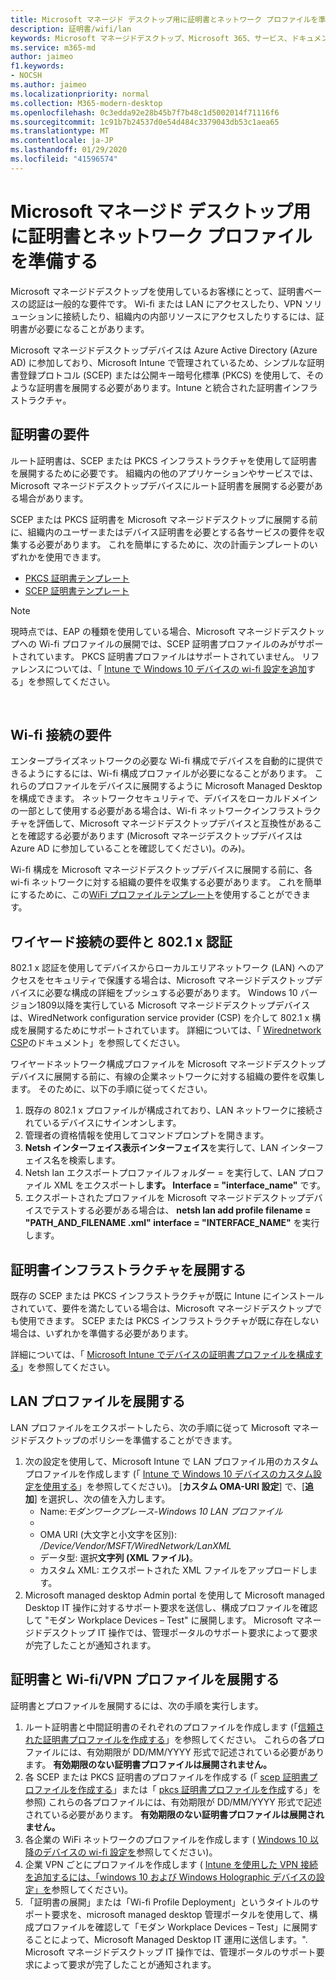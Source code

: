 ```yaml
---
title: Microsoft マネージド デスクトップ用に証明書とネットワーク プロファイルを準備する
description: 証明書/wifi/lan
keywords: Microsoft マネージドデスクトップ、Microsoft 365、サービス、ドキュメント
ms.service: m365-md
author: jaimeo
f1.keywords:
- NOCSH
ms.author: jaimeo
ms.localizationpriority: normal
ms.collection: M365-modern-desktop
ms.openlocfilehash: 0c3edda92e28b45b7f7b48c1d5002014f71116f6
ms.sourcegitcommit: 1c91b7b24537d0e54d484c3379043db53c1aea65
ms.translationtype: MT
ms.contentlocale: ja-JP
ms.lasthandoff: 01/29/2020
ms.locfileid: "41596574"
---
```

# <a name="prepare-certificates-and-network-profiles-for-microsoft-managed-desktop"></a>Microsoft マネージド デスクトップ用に証明書とネットワーク プロファイルを準備する  
 
Microsoft マネージドデスクトップを使用しているお客様にとって、証明書ベースの認証は一般的な要件です。 Wi-fi または LAN にアクセスしたり、VPN ソリューションに接続したり、組織内の内部リソースにアクセスしたりするには、証明書が必要になることがあります。   
 
Microsoft マネージドデスクトップデバイスは Azure Active Directory (Azure AD) に参加しており、Microsoft Intune で管理されているため、シンプルな証明書登録プロトコル (SCEP) または公開キー暗号化標準 (PKCS) を使用して、そのような証明書を展開する必要があります。Intune と統合された証明書インフラストラクチャ。    
 
## <a name="certificate-requirements"></a>証明書の要件 
 
ルート証明書は、SCEP または PKCS インフラストラクチャを使用して証明書を展開するために必要です。 組織内の他のアプリケーションやサービスでは、Microsoft マネージドデスクトップデバイスにルート証明書を展開する必要がある場合があります。    
 
SCEP または PKCS 証明書を Microsoft マネージドデスクトップに展開する前に、組織内のユーザーまたはデバイス証明書を必要とする各サービスの要件を収集する必要があります。 これを簡単にするために、次の計画テンプレートのいずれかを使用できます。  
 
- [PKCS 証明書テンプレート](https://github.com/MicrosoftDocs/microsoft-365-docs/raw/public/microsoft-365/managed-desktop/get-ready/downloads/PKCS-certificate-template.xlsx) 
- [SCEP 証明書テンプレート](https://github.com/MicrosoftDocs/microsoft-365-docs/raw/public/microsoft-365/managed-desktop/get-ready/downloads/SCEP-certificate-template.xlsx)

>[!NOTE]
>現時点では、EAP の種類を使用している場合、Microsoft マネージドデスクトップへの Wi-fi プロファイルの展開では、SCEP 証明書プロファイルのみがサポートされています。 PKCS 証明書プロファイルはサポートされていません。 リファレンスについては、「 [Intune で Windows 10 デバイスの wi-fi 設定を追加](https://docs.microsoft.com/intune/wi-fi-settings-windows)する」を参照してください。

  
## <a name="wi-fi-connectivity-requirements"></a>Wi-fi 接続の要件

エンタープライズネットワークの必要な Wi-fi 構成でデバイスを自動的に提供できるようにするには、Wi-fi 構成プロファイルが必要になることがあります。 これらのプロファイルをデバイスに展開するように Microsoft Managed Desktop を構成できます。 ネットワークセキュリティで、デバイスをローカルドメインの一部として使用する必要がある場合は、Wi-fi ネットワークインフラストラクチャを評価して、Microsoft マネージドデスクトップデバイスと互換性があることを確認する必要があります (Microsoft マネージデスクトップデバイスは Azure AD に参加していることを確認してください)。のみ)。 
 
Wi-fi 構成を Microsoft マネージドデスクトップデバイスに展開する前に、各 wi-fi ネットワークに対する組織の要件を収集する必要があります。 これを簡単にするために、この[WiFi プロファイルテンプレート](https://github.com/MicrosoftDocs/microsoft-365-docs/raw/public/microsoft-365/managed-desktop/get-ready/downloads/WiFi-profile-template.xlsx)を使用することができます。
 
 
## <a name="wired-connectivity-requirements-and-8021x-authentication"></a>ワイヤード接続の要件と 802.1 x 認証 
 
802.1 x 認証を使用してデバイスからローカルエリアネットワーク (LAN) へのアクセスをセキュリティで保護する場合は、Microsoft マネージドデスクトップデバイスに必要な構成の詳細をプッシュする必要があります。 Windows 10 バージョン1809以降を実行している Microsoft マネージドデスクトップデバイスは、WiredNetwork configuration service provider (CSP) を介して 802.1 x 構成を展開するためにサポートされています。 詳細については、「 [Wirednetwork CSP](https://docs.microsoft.com/windows/client-management/mdm/wirednetwork-csp)のドキュメント」を参照してください。 
 
ワイヤードネットワーク構成プロファイルを Microsoft マネージドデスクトップデバイスに展開する前に、有線の企業ネットワークに対する組織の要件を収集します。 そのために、以下の手順に従ってください。 
 
 
1. 既存の 802.1 x プロファイルが構成されており、LAN ネットワークに接続されているデバイスにサインオンします。  
2. 管理者の資格情報を使用してコマンドプロンプトを開きます。 
3. **Netsh インターフェイス表示インターフェイス**を実行して、LAN インターフェイス名を検索します。 
4. Netsh lan エクスポートプロファイルフォルダー = を実行して、LAN プロファイル XML をエクスポートし**ます。 Interface = "interface_name"** です。 
5. エクスポートされたプロファイルを Microsoft マネージドデスクトップデバイスでテストする必要がある場合は、 **netsh lan add profile filename = "PATH_AND_FILENAME .xml" interface = "INTERFACE_NAME"** を実行します。 
 
 
## <a name="deploy-certificate-infrastructure"></a>証明書インフラストラクチャを展開する  
 
既存の SCEP または PKCS インフラストラクチャが既に Intune にインストールされていて、要件を満たしている場合は、Microsoft マネージドデスクトップでも使用できます。 SCEP または PKCS インフラストラクチャが既に存在しない場合は、いずれかを準備する必要があります。  
 
詳細については、「 [Microsoft Intune でデバイスの証明書プロファイルを構成する](https://docs.microsoft.com/intune/certificates-configure)」を参照してください。 
 
 
 
## <a name="deploy-a-lan-profile"></a>LAN プロファイルを展開する 
 
LAN プロファイルをエクスポートしたら、次の手順に従って Microsoft マネージドデスクトップのポリシーを準備することができます。   
 
1. 次の設定を使用して、Microsoft Intune で LAN プロファイル用のカスタムプロファイルを作成します (「 [Intune で Windows 10 デバイスのカスタム設定を使用する](https://docs.microsoft.com/intune/custom-settings-windows-10)」を参照してください)。 [**カスタム OMA-URI 設定**] で、[**追加**] を選択し、次の値を入力します。 
    - Name:*モダンワークプレース-Windows 10 LAN プロファイル* 
    - [説明]: 設定の概要とその他の重要な詳細情報を示す説明を入力します。 
    - OMA URI (大文字と小文字を区別): */Device/Vendor/MSFT/WiredNetwork/LanXML*
    - データ型: 選択**文字列 (XML ファイル)**。 
    - カスタム XML: エクスポートされた XML ファイルをアップロードします。
2. Microsoft managed desktop Admin portal を使用して Microsoft managed Desktop IT 操作に対するサポート要求を送信し、構成プロファイルを確認して "モダン Workplace Devices – Test" に展開します。 Microsoft マネージドデスクトップ IT 操作では、管理ポータルのサポート要求によって要求が完了したことが通知されます。
 
## <a name="deploy-certificates-and-wi-fivpn-profile"></a>証明書と Wi-fi/VPN プロファイルを展開する 
 
 
証明書とプロファイルを展開するには、次の手順を実行します。

1. ルート証明書と中間証明書のそれぞれのプロファイルを作成します (「[信頼された証明書プロファイルを作成する](https://docs.microsoft.com/intune/protect/certificates-configure#step-3-create-trusted-certificate-profiles)」を参照してください。 これらの各プロファイルには、有効期限が DD/MM/YYYY 形式で記述されている必要があります。 **有効期限のない証明書プロファイルは展開されません。**
2. 各 SCEP または PKCS 証明書のプロファイルを作成する (「 [scep 証明書プロファイルを作成する](https://docs.microsoft.com/intune/protect/certificates-scep-configure#create-a-scep-certificate-profile)」または「 [pkcs 証明書プロファイルを作成](https://docs.microsoft.com/intune/protect/certficates-pfx-configure#create-a-pkcs-certificate-profile)する」を参照) これらの各プロファイルには、有効期限が DD/MM/YYYY 形式で記述されている必要があります。 **有効期限のない証明書プロファイルは展開されません。**
3. 各企業の WiFi ネットワークのプロファイルを作成します ( [Windows 10 以降のデバイスの wi-fi 設定を](https://docs.microsoft.com/intune/wi-fi-settings-windows)参照してください)。
4. 企業 VPN ごとにプロファイルを作成します ( [Intune を使用した VPN 接続を追加するには、「windows 10 および Windows Holographic デバイスの設定」を](https://docs.microsoft.com/intune/vpn-settings-windows-10)参照してください)。
5. 「証明書の展開」または「Wi-fi Profile Deployment」というタイトルのサポート要求を、microsoft managed desktop 管理ポータルを使用して、構成プロファイルを確認して「モダン Workplace Devices – Test」に展開することによって、Microsoft Managed Desktop IT 運用に送信します。". Microsoft マネージドデスクトップ IT 操作では、管理ポータルのサポート要求によって要求が完了したことが通知されます。 
 
 
